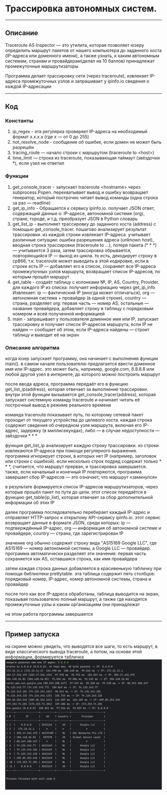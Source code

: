 # Трассировка автономных систем.
___
## Описание
Traceroute AS Inspector — это утилита,
которая позволяет юзеру определить маршрут пакетов от нашего компьютера до заданного хоста (IP-адреса или доменного имени),
а также узнать, к каким автономным системам,
странам и провайдерам(делал на 10 баллов) принадлежат промежуточные маршрутизаторы

Программа делает трассировку сети (через traceroute),
извлекает IP-адреса промежуточных узлов и запрашивает у ipinfo.io сведения о каждой IP-адресации
___
## Код
### Константы
1. ip_regex - эта регулярка проверяет IP-адреса на необходимый формат x.x.x.x (где x — от 0 до 255)
2. not_resolve_node - сообщение об ошибке, если домен не может быть разрешён
3. tracing_route — начало строки с маршрутом (traceroute to \<host>)
4. time_limit — строка из traceroute, показывающая таймаут (звёздочки *), если узел не ответил

### Функции
1. get_console_tracer - запускает traceroute \<hostname> через subprocess.Popen. перехватывает вывод и ошибку
	возвращает генератор, который построчно читает вывод команды (одна строка за раз — readline)
2. get_ip_info - Обращается к сервису ipinfo.io. получает JSON ответ, содержащий данные о:
	IP-адресе, автономной системе (org), стране, городе, и т.д. преобразует JSON в Python словарь
3. get_list_ip - выполняет трассировку до заданного хоста (address) с помощью get_console_tracer. пошагово анализирует результат трассировки. из каждой строки извлекает IP-адреса.
	учитывает различные ситуации: ошибка разрешения адреса (unknown host), вводная строка трассировки (traceroute to ...),
	потеря пакета (* * *) — учитывается 3 раза, затем трассировка обрывается, повторяющийся IP — выход из цикла.
    то есть, декодирует строку в cp866, т.к. traceroute может выводить в этой кодировке,
	если в строке есть IP — добавляет его в список, сохраняет все IP-адреса промежуточных узлов маршрута, возвращает список IP-адресов, по которым прошёл маршрут
4. get_table - создаёт таблицу с колонками №, IP, AS, Country, Provider.
	для каждого IP из списка: получает информацию через get_ip_info
	Извлекает:
	ip — фактический IP (иногда может отличаться), org — автономная система + провайдер (в одной строке), country — страна,
	разделяет org: первая часть — номер AS, остальные — название провайдера,
	добавляет строку в таблицу с порядковым номером и всей полученной информацией
5. main - запрашивает у пользователя доменное имя или IP,
	запускает трассировку и получает список IP-адресов маршрута, если IP не найден — сообщает об этом,
	если IP-адреса найдены — строит таблицу и выводит её на экран

### Описание алгоритма
когда юзер запускает программу, она начинает с выполнения функции main(). в самом начале пользователю предлагается ввести доменное имя или IP-адрес. это может быть, например, google.com, 8.8.8.8 или любой другой узел в интернете, до которого можно построить маршрут

после ввода адреса, программа передаёт его в функцию get_list_ip(address), которая отвечает за выполнение трассировки. внутри этой функции вызывается get_console_tracer(address), которая запускает системную команду traceroute и начинает читать её построчный вывод в режиме реального времени

команда traceroute показывает путь, по которому сетевой пакет проходит от текущего устройства до целевого хоста. каждая строка содержит сведения об очередном узле маршрута, включая его IP-адрес, задержку (в миллисекундах), либо — в случае недоступности — звёздочки * * *

функция get_list_ip анализирует каждую строку трассировки. из строки извлекаются IP-адреса при помощи регулярного выражения. программа игнорирует строки, в которых нет IP (например, заголовок или строки с ошибкой). если несколько строк подряд содержат только * * *, считается, что маршрут прерван, и трассировка завершается. также, если начальный и конечный IP повторяются, программа завершает сбор IP-адресов — это означает, что маршрут «замкнулся»

в результате формируется список IP-адресов маршрутизаторов, через которые прошёл пакет по пути до цели. этот список передаётся в функцию get_table(ip_list), которая отвечает за сбор дополнительной информации об этих IP

далее программа последовательно перебирает каждый IP-адрес и отправляет HTTP-запрос к открытому API-сервису ipinfo.io. этот сервис возвращает данные в формате JSON, среди которых:
	ip — подтверждённый IP-адрес, org — информация об автономной системе и провайдере, country — страна, где зарегистрирован IP

значение org обычно содержит строку вида "AS15169 Google LLC", где AS15169 — номер автономной системы, а Google LLC — провайдер. программа автоматически разделяет эти значения: первая часть сохраняется как AS, оставшаяся строка, как имя провайдера

затем каждая строка данных добавляется в красивенькую табличку при помощи библиотеки prettytable. эта таблица содержит пять столбцов: порядковый номер, IP-адрес, номер автономной системы, страна и провайдер

после того как все IP-адреса обработаны, таблица выводится на экран, показывая пользователю полный маршрут, а также где находятся промежуточные узлы и каким организациям они принадлежат

на этом работа программы завершается
___

## Пример запуска
на скрине можно увидеть, что выводятся все шаги, то есть маршрут, в виде классического вывода traceroute, а потом, на основе этой информации, формируется табличка
![пример ввода](screenshot.png)
